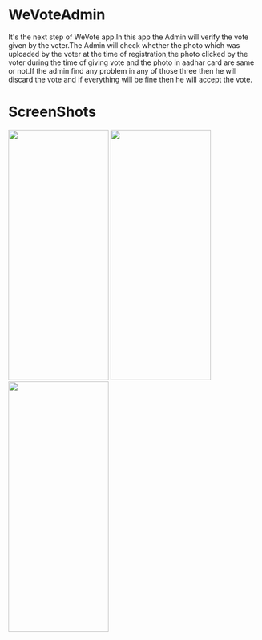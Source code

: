 # WeVoteAdmin
It's the next step of WeVote app.In this app the Admin will verify the vote given by the voter.The Admin will check whether the photo which was uploaded by the voter at the time of registration,the photo clicked by the voter during the time of giving vote and the photo in aadhar card are same or not.If the admin find any problem in any of those three then he will discard the vote and if everything will be fine then he will accept the vote.
# ScreenShots
<img src="https://github.com/Anuj1510/ShopNow/assets/110629170/4170d7c8-5732-46b1-af83-7fb2de10462c" width="200" height="500">
<img src="https://github.com/Anuj1510/ShopNow/assets/110629170/aad2f3a9-dbcd-483f-89e2-d6f6083dcb87" width="200" height="500">
<img src="https://github.com/Anuj1510/ShopNow/assets/110629170/222d2145-9dd0-41e1-94e0-f446f1f48cd8" width="200" height="500">
